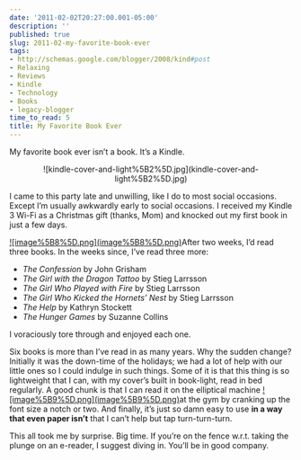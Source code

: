 ```yaml
---
date: '2011-02-02T20:27:00.001-05:00'
description: ''
published: true
slug: 2011-02-my-favorite-book-ever
tags:
- http://schemas.google.com/blogger/2008/kind#post
- Relaxing
- Reviews
- Kindle
- Technology
- Books
- legacy-blogger
time_to_read: 5
title: My Favorite Book Ever
---
```


<p>My favorite book ever isn’t a book. It’s a Kindle.</p>  <p align="center">![kindle-cover-and-light%5B2%5D.jpg](kindle-cover-and-light%5B2%5D.jpg)</p>
<p>I came to this party late and unwilling, like I do to most social occasions. Except I’m usually awkwardly early to social occasions. I received my Kindle 3 Wi-Fi as a Christmas gift (thanks, Mom) and knocked out my first book in just a few days. </p>
<p><a href="http://twitter.com/mharen/statuses/20875533868859394" target="_blank">![image%5B8%5D.png](image%5B8%5D.png)</a>After two weeks, I’d read three books. In the weeks since, I’ve read three more:</p>  <ul>   <li><em>The Confession</em> by John Grisham</li>    <li><em>The Girl with the Dragon Tattoo</em> by Stieg Larrsson</li>    <li><em>The Girl Who Played with Fire</em> by Stieg Larrsson</li>    <li><em>The Girl Who Kicked the Hornets’ Nest</em> by Stieg Larrsson</li>    <li><em>The Help </em>by Kathryn Stockett</li>    <li><em>The Hunger Games</em> by Suzanne Collins</li> </ul>
<p>I voraciously tore through and enjoyed each one. </p>
<p>Six books is more than I’ve read in as many years. Why the sudden change? Initially it was the down-time of the holidays; we had a lot of help with our little ones so I could indulge in such things. Some of it is that this thing is so lightweight that I can, with my cover’s built in book-light, read in bed regularly. A good chunk is that I can read it on the elliptical machine <a href="http://twitter.com/mharen/statuses/19785257767141377" target="_blank">![image%5B9%5D.png](image%5B9%5D.png)</a>at the gym by cranking up the font size a notch or two. And finally, it’s just so damn easy to use <strong>in a way that even paper isn’t</strong> that I can’t help but tap turn-turn-turn.</p>
<p>This all took me by surprise. Big time. If you’re on the fence w.r.t. taking the plunge on an e-reader, I suggest diving in. You’ll be in good company.</p>
